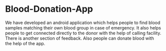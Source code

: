 # Blood-Donation-App
We have developed an android application which helps people to find blood samples matching their own blood group in case of emergency. It also helps people to get connected directly to the donor with the help of calling facility. There is another section of feedback. Also people can donate blood with the help of the app.
